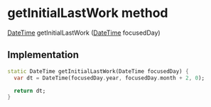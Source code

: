 


# getInitialLastWork method








[DateTime](https://api.flutter.dev/flutter/dart-core/DateTime-class.html) getInitialLastWork
([DateTime](https://api.flutter.dev/flutter/dart-core/DateTime-class.html) focusedDay)








## Implementation

```dart
static DateTime getInitialLastWork(DateTime focusedDay) {
  var dt = DateTime(focusedDay.year, focusedDay.month + 2, 0);

  return dt;
}
```








